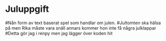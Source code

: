 # Juluppgift
 #Nån form av text baserat spel som handlar om julen.
 #Jultomten ska hälsa på men Rika måste vara snäll annars kommer hon inte få några julklappar
#Detta gör jag i renpy men jag lägger över koden hit
